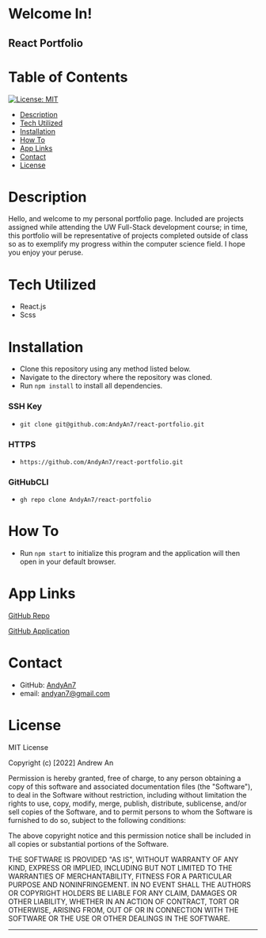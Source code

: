 # Welcome In!
## React Portfolio
# Table of Contents
[![License: MIT](https://img.shields.io/badge/License-MIT-lightblue.svg)](https://opensource.org/licenses/MIT)
- [Description](#description)
- [Tech Utilized](#tech-utilized)
- [Installation](#installation)
- [How To](#how-to)
- [App Links](#app-links)
- [Contact](#contact)
- [License](#license)

# Description
   Hello, and welcome to my personal portfolio page. Included are projects assigned while attending the UW Full-Stack development course; in time, this portfolio will be representative of projects completed outside of class so as to exemplify my progress within the computer science field. I hope you enjoy your peruse.

# Tech Utilized
- React.js
- Scss

# Installation
- Clone this repository using any method listed below. 
- Navigate to the directory where the repository was cloned.
- Run `npm install` to install all dependencies.
### SSH Key
- `git clone git@github.com:AndyAn7/react-portfolio.git`
### HTTPS
- `https://github.com/AndyAn7/react-portfolio.git`
### GitHubCLI
- `gh repo clone AndyAn7/react-portfolio`
# How To
- Run `npm start` to initialize this program and the application will then open in your default browser. 
# App Links
[GitHub Repo](https://github.com/AndyAn7/react-portfolio)

[GitHub Application](https://andyan7.github.io/react-portfolio/)

<!-- ![image](https://github.com/AndyAn7/Personal-Portfolio/blob/main/assets/images/ss1.png?raw=true)

![image](https://github.com/AndyAn7/Personal-Portfolio/blob/main/assets/images/ss2.png?raw=true) -->

# Contact
* GitHub: [AndyAn7](https://github.com/AndyAn7)
* email: andyan7@gmail.com

# License
MIT License

Copyright (c) [2022] Andrew An

Permission is hereby granted, free of charge, to any person obtaining a copy
of this software and associated documentation files (the "Software"), to deal
in the Software without restriction, including without limitation the rights
to use, copy, modify, merge, publish, distribute, sublicense, and/or sell
copies of the Software, and to permit persons to whom the Software is
furnished to do so, subject to the following conditions:

The above copyright notice and this permission notice shall be included in all
copies or substantial portions of the Software.

THE SOFTWARE IS PROVIDED "AS IS", WITHOUT WARRANTY OF ANY KIND, EXPRESS OR
IMPLIED, INCLUDING BUT NOT LIMITED TO THE WARRANTIES OF MERCHANTABILITY,
FITNESS FOR A PARTICULAR PURPOSE AND NONINFRINGEMENT. IN NO EVENT SHALL THE
AUTHORS OR COPYRIGHT HOLDERS BE LIABLE FOR ANY CLAIM, DAMAGES OR OTHER
LIABILITY, WHETHER IN AN ACTION OF CONTRACT, TORT OR OTHERWISE, ARISING FROM,
OUT OF OR IN CONNECTION WITH THE SOFTWARE OR THE USE OR OTHER DEALINGS IN THE
SOFTWARE.
___